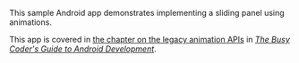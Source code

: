 This sample Android app demonstrates
implementing a sliding panel using animations.

This app is covered in 
[the chapter on the legacy animation APIs](https://commonsware.com/Android/previews/legacy-animations)
in [*The Busy Coder's Guide to Android Development*](https://commonsware.com/Android/).

